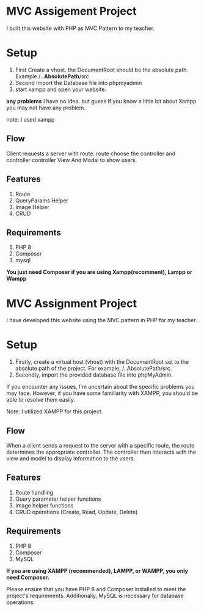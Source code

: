# MVC Assigement Project
I built this website with PHP as  MVC Pattern to my teacher.
# Setup 
1. First Create a vhost. the DocumentRoot should be the absolute path. Example /**..AbsolutePath**/src
2. Second Import the Database file into phpmyadmin
3. start xampp and open your website.
   
**any problems** I have no idea. but guess if you know a little bit about Xampp you may not have any problem.

note: I used xampp

## Flow
Client requests  a server with route. route choose the controller and controller controller View And Modal to show users. 
## Features
1. Route
2. QueryParams Helper
3. Image Helper
4. CRUD
## Requirements
1. PHP 8
2. Composer
3. mysql
   
**You just need Composer if you are using Xampp(recomment), Lampp or Wampp**

# MVC Assignment Project
I have developed this website using the MVC pattern in PHP for my teacher.

# Setup
1. Firstly, create a virtual host (vhost) with the DocumentRoot set to the absolute path of the project. For example, /..AbsolutePath/src.
2. Secondly, import the provided database file into phpMyAdmin.
   
If you encounter any issues, I'm uncertain about the specific problems you may face. However, if you have some familiarity with XAMPP, you should be able to resolve them easily.

Note: I utilized XAMPP for this project.

## Flow
When a client sends a request to the server with a specific route, the route determines the appropriate controller. The controller then interacts with the view and model to display information to the users.

## Features
1. Route handling
2. Query parameter helper functions
3. Image helper functions
4. CRUD operations (Create, Read, Update, Delete)
## Requirements
1. PHP 8
2. Composer
3. MySQL
   
**If you are using XAMPP (recommended), LAMPP, or WAMPP, you only need Composer.**

Please ensure that you have PHP 8 and Composer installed to meet the project's requirements. Additionally, MySQL is necessary for database operations.
